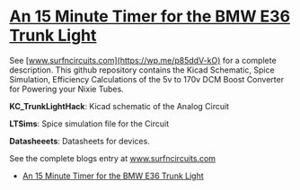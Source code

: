 # [An 15 Minute Timer for the BMW E36 Trunk Light](https://wp.me/p85ddV-kO)

See [www.surfncircuits.com](https://wp.me/p85ddV-kO)  for a complete description.  This github repository contains the Kicad Schematic, Spice Simulation, Efficiency Calculations of the 5v to 170v DCM Boost Converter for Powering your Nixie Tubes.   

__KC_TrunkLightHack__:  Kicad schematic of the Analog Circuit
  
__LTSims__:  Spice simulation file for the Circuit

__Datasheeets__: Datasheets for devices. 

See the complete blogs entry at  www.surfncircuits.com
  * [An 15 Minute Timer for the BMW E36 Trunk Light](https://wp.me/p85ddV-kO)

